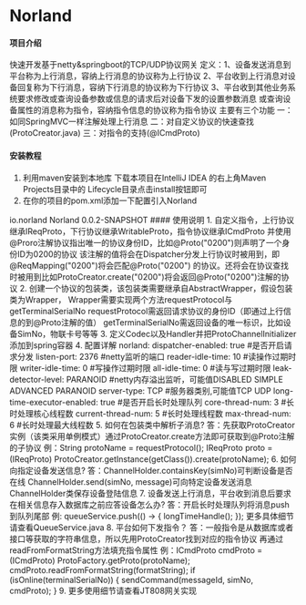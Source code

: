 # Norland

#### 项目介绍
快速开发基于netty&springboot的TCP/UDP协议网关
定义：1、设备发送消息到平台称为上行消息，容纳上行消息的协议称为上行协议
     2、平台收到上行消息对设备回复称为下行消息，容纳下行消息的协议称为下行协议
     3、平台收到其他业务系统要求修改或查询设备参数或信息的请求后对设备下发的设置参数消息
     或查询设备属性的消息称为指令，容纳指令信息的协议称为指令协议
主要有三个功能
一：如同SpringMVC一样注解处理上行消息
二：对自定义协议的快速查找(ProtoCreator.java)
三：对指令的支持(@ICmdProto)


#### 安装教程

1. 利用maven安装到本地库
下载本项目在IntelliJ IDEA 的右上角Maven Projects目录中的
Lifecycle目录点击install按钮即可
2. 在你的项目的pom.xml添加一下配置引入Norland
<dependency>
    <groupId>io.norland</groupId>
    <artifactId>Norland</artifactId>
    <version>0.0.2-SNAPSHOT</version>
</dependency>
#### 使用说明
1. 自定义指令，上行协议继承IReqProto，下行协议继承WritableProto，指令协议继承ICmdProto
   并使用@Proro注解协议指出唯一的协议身份ID，比如@Proto("0200")则声明了一个身份ID为0200的协议
   该注解的值将会在Dispatcher分发上行协议时被用到，即@ReqMapping("0200")将会匹配@Proto("0200")
   的协议。还将会在协议查找时被用到比如ProtoCreator.create("0200")将会返回@Proto("0200")注解的协议
2. 创建一个协议的包装类，该包装类需要继承自AbstractWrapper，假设包装类为Wrapper，
Wrapper需要实现两个方法requestProtocol与getTerminalSerialNo
requestProtocol需返回请求协议的身份ID（即通过上行信息的到@Proto注解的值）
getTerminalSerialNo需返回设备的唯一标识，比如设备SimNo，物联卡号等等
3. 定义Codec以及Handler并把ProtoChannelInitializer添加到spring容器
4. 配置详解
norland:
    dispatcher-enabled: true #是否开启请求分发
    listen-port: 2376 #netty监听的端口
    reader-idle-time: 10 #读操作过期时限
    writer-idle-time: 0 #写操作过期时限
    all-idle-time: 0 #读与写过期时限
    leak-detector-level: PARANOID #netty内存溢出监听，可能值DISABLED SIMPLE ADVANCED PARANOID
    server-type: TCP #服务器类别,可能值TCP UDP
    long-time-executor-enabled: true #是否开启长时处理队列
    core-thread-num: 3 #长时处理核心线程数
    current-thread-num: 5 #长时处理线程数
    max-thread-num: 6 #长时处理最大线程数
5. 如何在包装类中解析子消息?
   答：先获取ProtoCreator实例（该类采用单例模式）通过ProtoCreator.create方法即可获取到@Proto注解的子协议
   例：String protoName = requestProtocol();
      IReqProto proto = (IReqProto) ProtoCreator.getInstance(getClass()).create(protoName);
6. 如何向指定设备发送信息?
   答：ChannelHolder.containsKey(simNo)可判断设备是否在线
      ChannelHolder.send(simNo, message)可向特定设备发送消息
      ChannelHolder类保存设备登陆信息
7. 设备发送上行消息，平台收到消息后要求在相关信息存入数据库之前应答设备怎么办?
   答：开启长时处理队列将消息push到队列尾部
   例: queueService.push(() -> {
                  longTimeHandle();
              });
   更多具体细节请查看QueueService.java
8. 平台如何下发指令？
   答：一般指令是从数据库或者接口等获取的字符串信息，所以先用ProtoCreator找到对应的指令协议
   再通过readFromFormatString方法填充指令属性
   例：ICmdProto cmdProto = (ICmdProto) ProtoFactory.getProto(protoName);
             cmdProto.readFromFormatString(formatString);
             if (isOnline(terminalSerialNo)) {
                 sendCommand(messageId, simNo, cmdProto);
             }
9. 更多使用细节请查看JT808网关实现